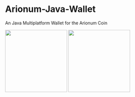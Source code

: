 # Arionum-Java-Wallet
An Java Multiplatform Wallet for the Arionum Coin

<img src="https://media.discordapp.net/attachments/441559202041823233/483339230228250645/unknown.png?width=348&height=676" width="200px"></img>
<img src="https://media.discordapp.net/attachments/441559202041823233/483339379759120384/unknown.png?width=348&height=676" width="200px"></img>
